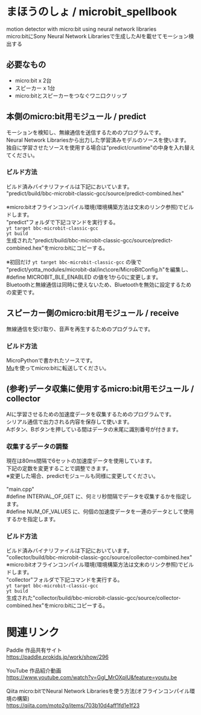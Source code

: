 # まほうのしょ / microbit_spellbook
motion detector with micro:bit using neural network libraries<br>
micro:bitにSony Neural Network Librariesで生成したAIを載せてモーション検出する<br>

## 必要なもの
- micro:bit x 2台
- スピーカー x 1台
- micro:bitとスピーカーをつなぐワニ口クリップ

## 本側のmicro:bit用モジュール / predict
モーションを検知し、無線通信を送信するためのプログラムです。<br>
Neural Network Librariesから出力した学習済みモデルのソースを使います。<br>
独自に学習させたソースを使用する場合は"predict/cruntime"の中身を入れ替えてください。<br>


### ビルド方法
ビルド済みバイナリファイルは下記においています。<br>
"predict/build/bbc-microbit-classic-gcc/source/predict-combined.hex"<br>
<br>
※micro:bitオフラインコンパイル環境(環境構築方法は文末のリンク参照)でビルドします。<br>
"predict"フォルダで下記コマンドを実行する。<br>
`yt target bbc-microbit-classic-gcc`<br>
`yt build`<br>
生成された"predict/build/bbc-microbit-classic-gcc/source/predict-combined.hex"をmicro:bitにコピーする。<br>
<br>
※初回だけ `yt target bbc-microbit-classic-gcc` の後で<br>
"predict/yotta_modules/microbit-dal/inc\core/MicroBitConfig.h"を編集し、<br>
#define MICROBIT_BLE_ENABLED の値を1から0に変更します。<br>
Bluetoothと無線通信は同時に使えないため、Bluetoothを無効に設定するための変更です。<br>

## スピーカー側のmicro:bit用モジュール / receive
無線通信を受け取り、音声を再生するためのプログラムです。<br>

### ビルド方法
MicroPythonで書かれたソースです。<br>
[Mu](https://codewith.mu/)を使ってmicro:bitに転送してください。<br>


## (参考)データ収集に使用するmicro:bit用モジュール / collector
AIに学習させるための加速度データを収集するためのプログラムです。<br>
シリアル通信で出力される内容を保存して使います。<br>
Aボタン、Bボタンを押している間はデータの末尾に識別番号が付きます。<br>

### 収集するデータの調整
現在は80ms間隔で6セットの加速度データを使用しています。<br>
下記の定数を変更することで調整できます。<br>
※変更した場合、predictモジュールも同様に変更してください。<br>
<br>
"main.cpp"<br>
#define INTERVAL_OF_GET に、何ミリ秒間隔でデータを収集するかを指定します。<br>
#define NUM_OF_VALUES に、何個の加速度データを一連のデータとして使用するかを指定します。<br>

### ビルド方法
ビルド済みバイナリファイルは下記においています。<br>
"collector/build/bbc-microbit-classic-gcc/source/collector-combined.hex"
<br>
※micro:bitオフラインコンパイル環境(環境構築方法は文末のリンク参照)でビルドします。<br>
"collector"フォルダで下記コマンドを実行する。<br>
`yt target bbc-microbit-classic-gcc`<br>
`yt build`<br>
生成された"collector/build/bbc-microbit-classic-gcc/source/collector-combined.hex"をmicro:bitにコピーする。<br>

# 関連リンク
Paddle 作品共有サイト<br>
https://paddle.prokids.jp/work/show/296<br>
<br>
YouTube 作品紹介動画<br>
https://www.youtube.com/watch?v=Ggl_MrOXplU&feature=youtu.be<br>
<br>
Qiita micro:bitでNeural Network Librariesを使う方法(オフラインコンパイル環境の構築)<br>
https://qiita.com/moto2g/items/703b10d4aff1fd1e1f23<br>
